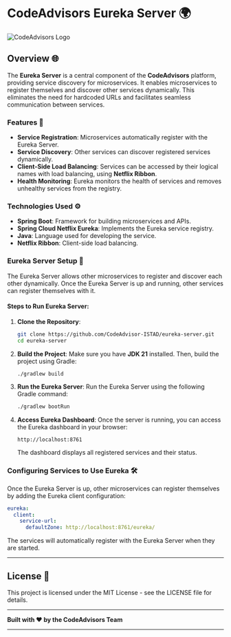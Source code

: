 # CodeAdvisors Eureka Server 🌍

![CodeAdvisors Logo](http://167.172.78.79:8090/api/v1/files/preview?fileName=b5d01918-2824-48d7-83e0-fb557ce6bd73_2024-12-21T18-28-24.856529397.jpg)

## Overview 🌐

The **Eureka Server** is a central component of the **CodeAdvisors** platform, providing service discovery for microservices. It enables microservices to register themselves and discover other services dynamically. This eliminates the need for hardcoded URLs and facilitates seamless communication between services.

### Features 🌟

- **Service Registration**: Microservices automatically register with the Eureka Server.
- **Service Discovery**: Other services can discover registered services dynamically.
- **Client-Side Load Balancing**: Services can be accessed by their logical names with load balancing, using **Netflix Ribbon**.
- **Health Monitoring**: Eureka monitors the health of services and removes unhealthy services from the registry.

### Technologies Used ⚙️

- **Spring Boot**: Framework for building microservices and APIs.
- **Spring Cloud Netflix Eureka**: Implements the Eureka service registry.
- **Java**: Language used for developing the service.
- **Netflix Ribbon**: Client-side load balancing.

### Eureka Server Setup 🚀

The Eureka Server allows other microservices to register and discover each other dynamically. Once the Eureka Server is up and running, other services can register themselves with it.

#### Steps to Run Eureka Server:

1. **Clone the Repository**:
   ```bash
   git clone https://github.com/CodeAdvisor-ISTAD/eureka-server.git
   cd eureka-server
   ```

2. **Build the Project**:
   Make sure you have **JDK 21** installed. Then, build the project using Gradle:
   ```bash
   ./gradlew build
   ```

3. **Run the Eureka Server**:
   Run the Eureka Server using the following Gradle command:
   ```bash
   ./gradlew bootRun
   ```

4. **Access Eureka Dashboard**:
   Once the server is running, you can access the Eureka dashboard in your browser:
   ```url
   http://localhost:8761
   ```
   The dashboard displays all registered services and their status.

### Configuring Services to Use Eureka 🛠️

Once the Eureka Server is up, other microservices can register themselves by adding the Eureka client configuration:

```yaml
eureka:
  client:
    service-url:
      defaultZone: http://localhost:8761/eureka/
```

The services will automatically register with the Eureka Server when they are started.

---

## License 📜

This project is licensed under the MIT License - see the LICENSE file for details.

---

**Built with ❤️ by the CodeAdvisors Team**

---
